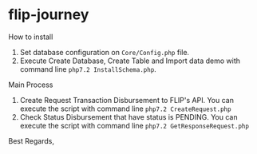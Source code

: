 # flip-journey


How to install
1. Set database configuration on `Core/Config.php` file.
2. Execute Create Database, Create Table and Import data demo with command line `php7.2 InstallSchema.php`.


Main Process
1. Create Request Transaction Disbursement to FLIP's API.
You can execute the script with command line `php7.2 CreateRequest.php`
2. Check Status Disbursement that have status is PENDING. 
You can execute the script with command line `php7.2 GetResponseRequest.php`



Best Regards,